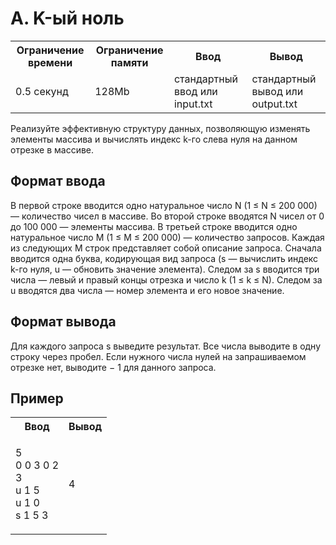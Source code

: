 # A. K-ый ноль
<table>
    <tr>
        <th>Ограничение времени</th>
        <th>Ограничение памяти</th>
        <th>Ввод</th>
        <th>Вывод</th>
    </tr>
    <tr>
        <td>0.5 секунд</td>
        <td>128Mb</td>
        <td>стандартный ввод или input.txt</td>
        <td>стандартный вывод или output.txt</td>
    </tr>
</table>

Реализуйте эффективную структуру данных, позволяющую изменять элементы массива и вычислять индекс k-го слева нуля на данном отрезке в массиве.

## Формат ввода

В первой строке вводится одно натуральное число N
(1 ≤ N ≤ 200 000) — количество чисел в массиве. Во второй строке вводятся
N чисел от 0 до 100 000 — элементы массива. В третьей строке вводится одно натуральное число 
M (1 ≤ M ≤ 200 000) — количество запросов. Каждая из следующих M строк представляет собой описание запроса. Сначала вводится одна буква, кодирующая вид запроса (s — вычислить индекс
k-го нуля, u — обновить значение элемента). Следом за s вводится три числа — левый и правый концы отрезка и число
k (1 ≤ k ≤ N). Следом за u вводятся два числа — номер элемента и его новое значение.

## Формат вывода

Для каждого запроса s выведите результат. Все числа выводите в одну строку через пробел. Если нужного числа нулей на запрашиваемом отрезке нет, выводите − 1 для данного запроса.

## Пример

<table>
    <tr>
        <th>Ввод</th>
        <th>Вывод</th>
    </tr>
    <tr>
        <td><p>5 <br>
0 0 3 0 2 <br>
3 <br>
u 1 5 <br>
u 1 0 <br>
s 1 5 3
</p></td>
        <td>4</td>
    </tr>
</table>
